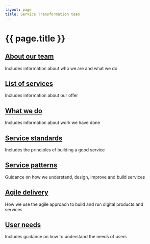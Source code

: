 ```yaml
---
layout: page
title: Service Transformation team
---
```


# {{ page.title }}

<div class="previews">
  <div class="preview">
    <h2 class="sub-section-heading"><a href="/essex-county-council-digital-manual/Service-Transformation-team/About-our-team">About our team</a></h2>
    <p>Includes information about who we are and what we do</p>
  </div>
  <div class="preview">
    <h2 class="sub-section-heading"><a href="/essex-county-council-digital-manual/Service-Transformation-team/List-of-services">List of services</a></h2>
    <p>Includes information about our offer</p>
  </div>
  <div class="preview">
    <h2 class="sub-section-heading"><a href="/essex-county-council-digital-manual/Service-Transformation-team/What-we-do">What we do</a></h2>
    <p>Includes information about work we have done</p>
  </div>
  <div class="preview">
    <h2 class="sub-section-heading"><a href="/essex-county-council-digital-manual/Service-Transformation-team/Service-standards">Service standards</a></h2>
    <p>Includes the principles of building a good service</p>
  </div>
  <div class="preview">
    <h2 class="sub-section-heading"><a href="/essex-county-council-digital-manual/Service-Transformation-team/Service-patterns">Service patterns</a></h2>
    <p>Guidance on how we understand, design, improve and build services</p>
  </div>
  <div class="preview">
    <h2 class="sub-section-heading"><a href="/essex-county-council-digital-manual/Service-Transformation-team/Agile-delivery">Agile delivery</a></h2>
    <p>How we use the agile approach to build and run digital products and services</p>
  </div>
    <div class="preview">
    <h2 class="sub-section-heading"><a href="/essex-county-council-digital-manual/Service-Transformation-team/User-need">User needs</a></h2>
    <p>Includes guidance on how to understand the needs of users</p>
  </div>
</div>